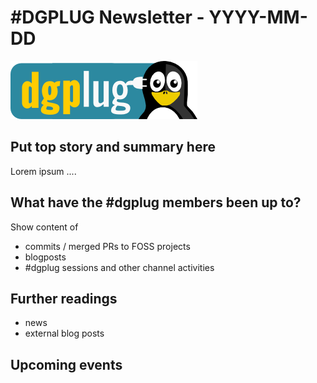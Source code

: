 
# #DGPLUG Newsletter - YYYY-MM-DD

![dgplug logo][img:logo]

## Put top story and summary here

Lorem ipsum ....

## What have the #dgplug members been up to?

Show content of 

- commits / merged PRs to FOSS projects
- blogposts
- #dgplug sessions and other channel activities

## Further readings

- news
- external blog posts

## Upcoming events

[img:logo]: ./images/dgplug_logo.png
